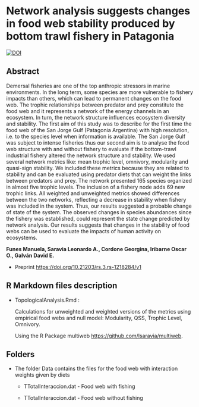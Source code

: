 # Network analysis suggests changes in food web stability produced by bottom trawl fishery in Patagonia

[![DOI](https://zenodo.org/badge/442574847.svg)](https://zenodo.org/badge/latestdoi/442574847)


## Abstract

Demersal fisheries are one of the top anthropic stressors in marine environments. In the long term, some species are more vulnerable to fishery impacts than others, which can lead to permanent changes on the food web. The trophic relationships between predator and prey constitute the food web and it represents a network of the energy channels in an ecosystem. In turn, the network structure influences ecosystem diversity and stability.
The first aim of this study was to describe for the first time the food web of the San Jorge Gulf (Patagonia Argentina) with high resolution, i.e. to the species level when information is available. The San Jorge Gulf was subject to intense fisheries thus our second aim is to analyse the food web structure with and without fishery to evaluate if the bottom-trawl industrial fishery altered the network structure and stability. We used several network metrics like: mean trophic level, omnivory, modularity and quasi-sign stability. We included these metrics because they are related to stability and can be evaluated using predator diets that can weight the links between predators and prey. The network presented 165 species organized in almost five trophic levels. The inclusion of a fishery node adds 69 new trophic links. All weighted and unweighted metrics showed differences between the two networks, reflecting a decrease in stability when fishery was included in the system. Thus, our results suggested a probable change of state of the system. The observed changes in species abundances since the fishery was established, could represent the state change predicted by network analysis.  Our results suggests that changes in the stability of food webs can be used to evaluate the impacts of human activity on ecosystems.

**Funes Manuela, Saravia Leonardo A., Cordone Georgina, Iribarne Oscar O., Galván David E.**

* Preprint <https://doi.org/10.21203/rs.3.rs-1218284/v1>

## R Markdown files description



* TopologicalAnalysis.Rmd :

	Calculations for unweighted and weighted versions of the metrics using empirical food webs and null model: Modularity,  QSS, Trophic Level, Omnivory. 
	
	Using the R Package multiweb <https://github.com/lsaravia/multiweb>.

## Folders

* The folder Data contains the files for the food web with interaction weights given by diets

	* TTotalInteraccion.dat - Food web with fishing

	* TTotalInteraccion.dat - Food web without fishing

    	 